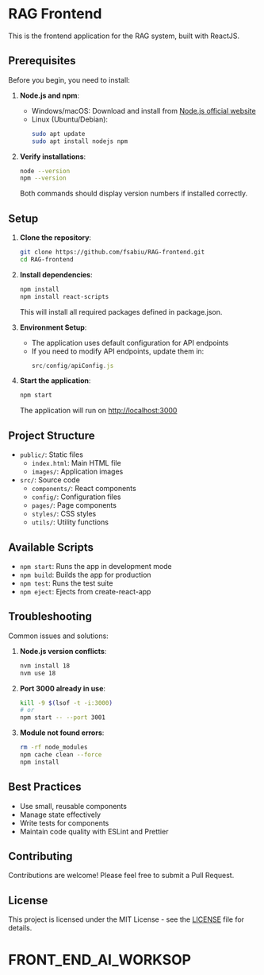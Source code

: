 # RAG Frontend

This is the frontend application for the RAG system, built with ReactJS.

## Prerequisites

Before you begin, you need to install:

1. **Node.js and npm**:
   - Windows/macOS: Download and install from [Node.js official website](https://nodejs.org/)
   - Linux (Ubuntu/Debian):
     ```bash
     sudo apt update
     sudo apt install nodejs npm
     ```

2. **Verify installations**:
   ```bash
   node --version
   npm --version
   ```
   Both commands should display version numbers if installed correctly.

## Setup

1. **Clone the repository**:
   ```bash
   git clone https://github.com/fsabiu/RAG-frontend.git
   cd RAG-frontend
   ```

2. **Install dependencies**:
   ```bash
   npm install
   npm install react-scripts
   ```
   This will install all required packages defined in package.json.

3. **Environment Setup**:
   - The application uses default configuration for API endpoints
   - If you need to modify API endpoints, update them in:
     ```javascript
     src/config/apiConfig.js
     ```

4. **Start the application**:
   ```bash
   npm start
   ```
   The application will run on [http://localhost:3000](http://localhost:3000)

## Project Structure

- `public/`: Static files
  - `index.html`: Main HTML file
  - `images/`: Application images
- `src/`: Source code
  - `components/`: React components
  - `config/`: Configuration files
  - `pages/`: Page components
  - `styles/`: CSS styles
  - `utils/`: Utility functions

## Available Scripts

- `npm start`: Runs the app in development mode
- `npm build`: Builds the app for production
- `npm test`: Runs the test suite
- `npm eject`: Ejects from create-react-app

## Troubleshooting

Common issues and solutions:

1. **Node.js version conflicts**:
   ```bash
   nvm install 18
   nvm use 18
   ```

2. **Port 3000 already in use**:
   ```bash
   kill -9 $(lsof -t -i:3000)
   # or
   npm start -- --port 3001
   ```

3. **Module not found errors**:
   ```bash
   rm -rf node_modules
   npm cache clean --force
   npm install
   ```

## Best Practices

- Use small, reusable components
- Manage state effectively
- Write tests for components
- Maintain code quality with ESLint and Prettier

## Contributing

Contributions are welcome! Please feel free to submit a Pull Request.

## License

This project is licensed under the MIT License - see the [LICENSE](LICENSE) file for details.
# FRONT_END_AI_WORKSOP
